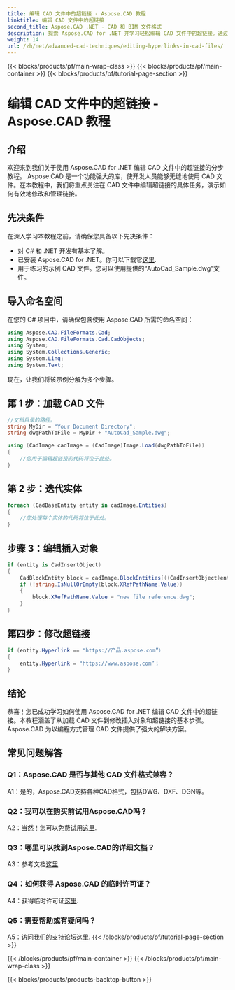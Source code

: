 ```yaml
---
title: 编辑 CAD 文件中的超链接 - Aspose.CAD 教程
linktitle: 编辑 CAD 文件中的超链接
second_title: Aspose.CAD .NET - CAD 和 BIM 文件格式
description: 探索 Aspose.CAD for .NET 并学习轻松编辑 CAD 文件中的超链接。通过这个综合教程增强您的 CAD 文件管理技能。
weight: 14
url: /zh/net/advanced-cad-techniques/editing-hyperlinks-in-cad-files/
---
```


{{< blocks/products/pf/main-wrap-class >}}
{{< blocks/products/pf/main-container >}}
{{< blocks/products/pf/tutorial-page-section >}}

# 编辑 CAD 文件中的超链接 - Aspose.CAD 教程

## 介绍

欢迎来到我们关于使用 Aspose.CAD for .NET 编辑 CAD 文件中的超链接的分步教程。 Aspose.CAD 是一个功能强大的库，使开发人员能够无缝地使用 CAD 文件。在本教程中，我们将重点关注在 CAD 文件中编辑超链接的具体任务，演示如何有效地修改和管理链接。

## 先决条件

在深入学习本教程之前，请确保您具备以下先决条件：

- 对 C# 和 .NET 开发有基本了解。
- 已安装 Aspose.CAD for .NET。你可以下载它[这里](https://releases.aspose.com/cad/net/).
- 用于练习的示例 CAD 文件。您可以使用提供的“AutoCad_Sample.dwg”文件。

## 导入命名空间

在您的 C# 项目中，请确保包含使用 Aspose.CAD 所需的命名空间：

```csharp
using Aspose.CAD.FileFormats.Cad;
using Aspose.CAD.FileFormats.Cad.CadObjects;
using System;
using System.Collections.Generic;
using System.Linq;
using System.Text;
```

现在，让我们将该示例分解为多个步骤。

## 第 1 步：加载 CAD 文件

```csharp
//文档目录的路径。
string MyDir = "Your Document Directory";
string dwgPathToFile = MyDir + "AutoCad_Sample.dwg";

using (CadImage cadImage = (CadImage)Image.Load(dwgPathToFile))
{
    //您用于编辑超链接的代码将位于此处。
}
```

## 第 2 步：迭代实体

```csharp
foreach (CadBaseEntity entity in cadImage.Entities)
{
    //您处理每个实体的代码将位于此处。
}
```

## 步骤 3：编辑插入对象

```csharp
if (entity is CadInsertObject)
{
    CadBlockEntity block = cadImage.BlockEntities[((CadInsertObject)entity).Name];
    if (!string.IsNullOrEmpty(block.XRefPathName.Value))
    {
        block.XRefPathName.Value = "new file reference.dwg";
    }
}
```

## 第四步：修改超链接

```csharp
if (entity.Hyperlink == "https://产品.aspose.com”）
{
    entity.Hyperlink = "https://www.aspose.com”；
}
```

## 结论

恭喜！您已成功学习如何使用 Aspose.CAD for .NET 编辑 CAD 文件中的超链接。本教程涵盖了从加载 CAD 文件到修改插入对象和超链接的基本步骤。 Aspose.CAD 为以编程方式管理 CAD 文件提供了强大的解决方案。

## 常见问题解答

### Q1：Aspose.CAD 是否与其他 CAD 文件格式兼容？

A1：是的，Aspose.CAD支持各种CAD格式，包括DWG、DXF、DGN等。

### Q2：我可以在购买前试用Aspose.CAD吗？

 A2：当然！您可以免费试用[这里](https://releases.aspose.com/).

### Q3：哪里可以找到Aspose.CAD的详细文档？

 A3：参考文档[这里](https://reference.aspose.com/cad/net/).

### Q4：如何获得 Aspose.CAD 的临时许可证？

 A4：获得临时许可证[这里](https://purchase.aspose.com/temporary-license/).

### Q5：需要帮助或有疑问吗？

 A5：访问我们的支持论坛[这里](https://forum.aspose.com/c/cad/19).
{{< /blocks/products/pf/tutorial-page-section >}}

{{< /blocks/products/pf/main-container >}}
{{< /blocks/products/pf/main-wrap-class >}}

{{< blocks/products/products-backtop-button >}}

